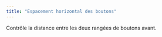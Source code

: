 ```yaml
---
title: "Espacement horizontal des boutons"
---
```


Contrôle la distance entre les deux rangées de boutons avant.




